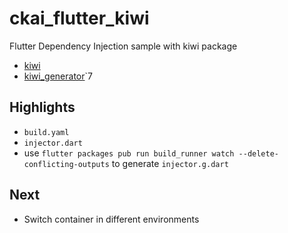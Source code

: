 # ckai_flutter_kiwi

Flutter Dependency Injection sample with kiwi package
- [kiwi](https://github.com/letsar/kiwi)
- [kiwi_generator](https://github.com/letsar/kiwi/tree/master/kiwi_generator)`7

## Highlights

- `build.yaml`
- `injector.dart`
- use `flutter packages pub run build_runner watch --delete-conflicting-outputs` to generate `injector.g.dart`

## Next

- Switch container in different environments
